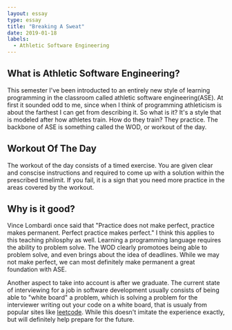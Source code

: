 ```yaml
---
layout: essay
type: essay
title: "Breaking A Sweat"
date: 2019-01-18
labels:
  - Athletic Software Engineering
---
```

<h2>What is Athletic Software Engineering?</h2>

This semester I've been introducted to an entirely new style of learning programming in the classroom called athletic software engineering(ASE). At first it sounded odd to me, since when I think of programming athleticism is about the farthest I can get from describing it. So what is it? It's a style that is modeled after how athletes train. How do they train? They practice. The backbone of ASE is something called the WOD, or workout of the day.

<h2>Workout Of The Day</h2>
The workout of the day consists of a timed exercise. You are given clear and conscise instructions and required to come up with a solution within the prescribed timelimit. If you fail, it is a sign that you need more practice in the areas covered by the workout. 
  
<h2>Why is it good?</h2>
  
Vince Lombardi once said that "Practice does not make perfect, practice makes permanent. Perfect practice makes perfect." I think this applies to this teaching philosphy as well. Learning a programming language requires the ability to problem solve. The WOD clearly promotoes being able to problem solve, and even brings about the idea of deadlines. While we may not make perfect, we can most definitely make permanent a great foundation with ASE.

Another aspect to take into account is after we graduate. The current state of interviewing for a job in software development usually consists of being able to "white board" a problem, which is solving a problem for the interviewer writing out your code on a white board, that is usualy from popular sites like <a href="www.leetcode.com">leetcode</a>. While this doesn't imitate the experience exactly, but will definitely help prepare for the future. 

